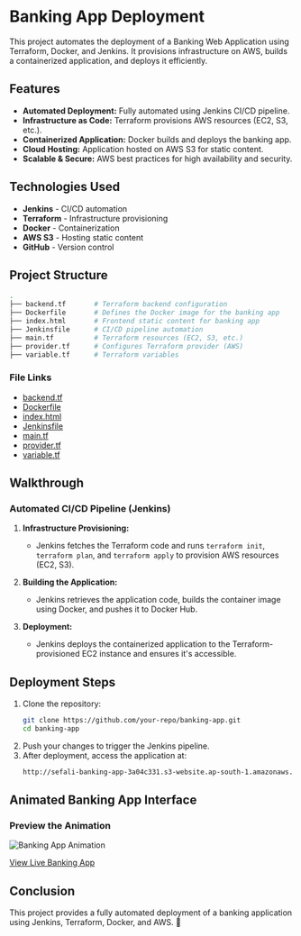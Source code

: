 # Banking App Deployment

This project automates the deployment of a Banking Web Application using Terraform, Docker, and Jenkins. 
It provisions infrastructure on AWS, builds a containerized application, and deploys it efficiently.

## Features
- **Automated Deployment:** Fully automated using Jenkins CI/CD pipeline.
- **Infrastructure as Code:** Terraform provisions AWS resources (EC2, S3, etc.).
- **Containerized Application:** Docker builds and deploys the banking app.
- **Cloud Hosting:** Application hosted on AWS S3 for static content.
- **Scalable & Secure:** AWS best practices for high availability and security.

## Technologies Used
- **Jenkins** - CI/CD automation
- **Terraform** - Infrastructure provisioning
- **Docker** - Containerization
- **AWS S3** - Hosting static content
- **GitHub** - Version control


## Project Structure

```bash
.
├── backend.tf       # Terraform backend configuration
├── Dockerfile       # Defines the Docker image for the banking app
├── index.html       # Frontend static content for banking app
├── Jenkinsfile      # CI/CD pipeline automation
├── main.tf          # Terraform resources (EC2, S3, etc.)
├── provider.tf      # Configures Terraform provider (AWS)
├── variable.tf      # Terraform variables
```

###  File Links
- [backend.tf](backend.tf)
- [Dockerfile](Dockerfile)
- [index.html](index.html)
- [Jenkinsfile](Jenkinsfile)
- [main.tf](main.tf)
- [provider.tf](provider.tf)
- [variable.tf](variable.tf)

## Walkthrough

### Automated CI/CD Pipeline (Jenkins)
1. **Infrastructure Provisioning:**
   - Jenkins fetches the Terraform code and runs `terraform init`, `terraform plan`, and `terraform apply` to provision AWS resources (EC2, S3).
   
2. **Building the Application:**
   - Jenkins retrieves the application code, builds the container image using Docker, and pushes it to Docker Hub.
   
3. **Deployment:**
   - Jenkins deploys the containerized application to the Terraform-provisioned EC2 instance and ensures it's accessible.

## Deployment Steps
1. Clone the repository:
   ```sh
   git clone https://github.com/your-repo/banking-app.git
   cd banking-app
   ```
2. Push your changes to trigger the Jenkins pipeline.
3. After deployment, access the application at:
   ```sh
   http://sefali-banking-app-3a04c331.s3-website.ap-south-1.amazonaws.com
   ```

## Animated Banking App Interface
### Preview the Animation

![Banking App Animation](animation.gif)

[View Live Banking App](http://sefali-banking-app-3a04c331.s3-website.ap-south-1.amazonaws.com)


## Conclusion
This project provides a fully automated deployment of a banking application using Jenkins, Terraform, Docker, and AWS. 🚀
